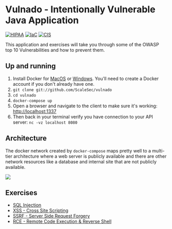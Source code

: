 # Vulnado - Intentionally Vulnerable Java Application

[![HIPAA](https://app.soluble.cloud/api/v1/public/badges/585d9e75-80d5-44d6-8703-40c5310ef775.svg)](https://app.soluble.cloud/repos/details/github.com/lingom-ksr/vulnado)  [![IaC](https://app.soluble.cloud/api/v1/public/badges/709eb46c-0720-4f26-bf17-d3f1ffafc80d.svg)](https://app.soluble.cloud/repos/details/github.com/lingom-ksr/vulnado)  [![CIS](https://app.soluble.cloud/api/v1/public/badges/9b24c35e-aaee-451f-a90e-45382b320024.svg)](https://app.soluble.cloud/repos/details/github.com/lingom-ksr/vulnado)  

This application and exercises will take you through some of the OWASP top 10 Vulnerabilities and how to prevent them.

## Up and running

1. Install Docker for [MacOS](https://hub.docker.com/editions/community/docker-ce-desktop-mac) or [Windows](https://hub.docker.com/editions/community/docker-ce-desktop-windows). You'll need to create a Docker account if you don't already have one.
2. `git clone git://github.com/ScaleSec/vulnado`
3. `cd vulnado`
4. `docker-compose up`
5. Open a browser and navigate to the client to make sure it's working: [http://localhost:1337](http://localhost:1337)
6. Then back in your terminal verify you have connection to your API server: `nc -vz localhost 8080`

## Architecture

The docker network created by `docker-compose` maps pretty well to a multi-tier architecture where a web server is publicly available and there are other network resources like a database and internal site that are not publicly available.

![](exercises/assets/arch.png)

## Exercises

* [SQL Injection](exercises/01-sql-injection.md)
* [XSS - Cross Site Scripting](exercises/02-xss.md)
* [SSRF - Server Side Request Forgery](exercises/03-ssrf.md)
* [RCE - Remote Code Execution & Reverse Shell](exercises/04-rce-reverse-shell.md)
